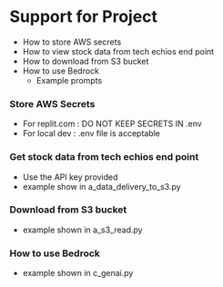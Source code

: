 # Support for Project

- How to store AWS secrets
- How to view stock data from tech echios end point
- How to download from S3 bucket
- How to use Bedrock
  - Example prompts

### Store AWS Secrets
- For replit.com : DO NOT KEEP SECRETS IN .env
- For local dev : .env file is acceptable

### Get stock data from tech echios end point
- Use the API key provided
- example show in a_data_delivery_to_s3.py

### Download from S3 bucket
- example shown in a_s3_read.py

### How to use Bedrock
- example shown in c_genai.py

